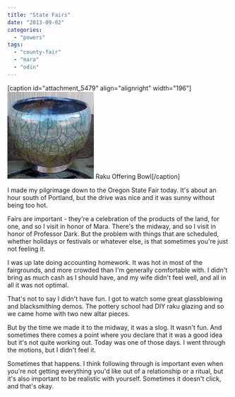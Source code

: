 ```yaml
---
title: "State Fairs"
date: "2013-09-02"
categories: 
  - "powers"
tags: 
  - "county-fair"
  - "mara"
  - "odin"
---
```


\[caption id="attachment\_5479" align="alignright" width="196"\][![Raku Offering Bowl](images/sm2013-09-01-17-05-18.jpg)](http://jackwren.files.wordpress.com/2013/09/sm2013-09-01-17-05-18.jpg) Raku Offering Bowl\[/caption\]

I made my pilgrimage down to the Oregon State Fair today. It's about an hour south of Portland, but the drive was nice and it was sunny without being too hot.

Fairs are important - they're a celebration of the products of the land, for one, and so I visit in honor of Mara. There's the midway, and so I visit in honor of Professor Dark. But the problem with things that are scheduled, whether holidays or festivals or whatever else, is that sometimes you're just not feeling it.

I was up late doing accounting homework. It was hot in most of the fairgrounds, and more crowded than I'm generally comfortable with. I didn't bring as much cash as I should have, and my wife didn't feel well, and all in all it was not optimal.

That's not to say I didn't have fun. I got to watch some great glassblowing and blacksmithing demos. The pottery school had DIY raku glazing and so we came home with two new altar pieces.

But by the time we made it to the midway, it was a slog. It wasn't fun. And sometimes there comes a point where you declare that it was a good idea but it's not quite working out. Today was one of those days. I went through the motions, but I didn't feel it.

Sometimes that happens. I think following through is important even when you're not getting everything you'd like out of a relationship or a ritual, but it's also important to be realistic with yourself. Sometimes it doesn't click, and that's okay.
